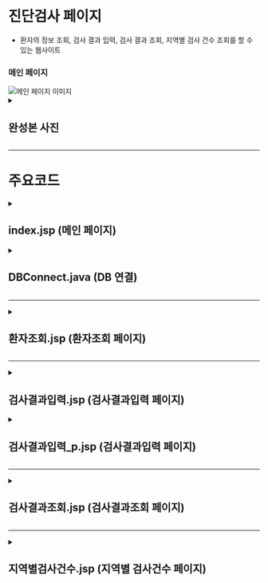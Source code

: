 # 진단검사 페이지
<ul> 
 <li>환자의 정보 조회, 검사 결과 입력, 검사 결과 조회, 지역별 검사 건수 조회를 할 수 있는 웹사이트</li>
</ul>
<H3>메인 페이지</H3>
<img src="https://github.com/user-attachments/assets/cf86431a-dcfa-4175-a75a-616e9b8e77a4" alt="메인 페이지 이미지">
<details><summary><H2>완성본 사진</H2></summary>
<H3>환자조회 페이지</H3>
<img src="https://github.com/user-attachments/assets/d076f429-1422-4e41-9f29-446af02fdc89" alt="회원등록 페이지 이미지">
<H3>검사결과입력 페이지</H3>
<img src="https://github.com/user-attachments/assets/eb2fe0ee-be56-4e9b-83e0-a50c51d39a0f" alt="유효성 검사 이미지">
<H3>유호성 검사</H3>
<img src="https://github.com/user-attachments/assets/039aeb84-5566-473d-ab63-6dbf93053613" alt="유효성 검사 이미지">
<H3>검사결과조회 페이지</H3>
<img src="https://github.com/user-attachments/assets/c8bfbaef-e4c8-4440-a388-b122a776eb6b" alt="유효성 검사 이미지">
<H3>지역별 검사건수통계 페이지</H3>
<img src="https://github.com/user-attachments/assets/61800f57-1a0d-44c1-b12a-395f3bc4a51a" alt="회원 매출 조회 이미지">
</details>

<hr>

# 주요코드
<details><summary><H2>index.jsp (메인 페이지)</H2></summary>
<img src="https://github.com/user-attachments/assets/ad69a05a-16bd-46cd-badb-ca77bb9f9543" alt="유효성 검사 이미지">
 <ul>
    <li> 전체적인 사이트 틀</li>
    <li> 사이트에서 중복인 부분은 jsp:include 로 넣어준다.</li>
 </ul>
</details>
<details><summary><H2>DBConnect.java (DB 연결)</H2></summary>
<img src="https://github.com/user-attachments/assets/32c26442-9e5b-4535-bfb4-4c720278ddf2" alt="유효성 검사 이미지">
<ul>
 <li>DB을 연결시켜주기 위해 필요한 코드</li>
</ul>

</details>
<hr>
<details><summary><H2>환자조회.jsp (환자조회 페이지)</H2></summary>
<img src="https://github.com/user-attachments/assets/6044200d-8193-44ea-8893-ec5e5c46461d" alt="유효성 검사 이미지">
<img src="https://github.com/user-attachments/assets/b6076fe1-6861-4567-99cb-2db7b974173c" alt="유효성 검사 이미지">
<ul>
 <li>join.jsp에서 입력받은 값을 DB에 전달하는 코드</li> 
 <li>한글로 전송하기 위해 인코딩을 UTF-8로 바꿔준다.</li>
 <li>그 후 member_list.jsp로 이동시켜 준다.</li>
</ul> 
</details>
<hr>
<details><summary><H2>검사결과입력.jsp (검사결과입력 페이지)</H2></summary>
<img src="https://github.com/user-attachments/assets/ff747af1-38ed-4794-8d8f-90285dae998a" alt="유효성 검사 이미지">
<ul>
 <li>join.jsp에서 입력받은 값을 DB에 전달하는 코드</li> 
 <li>한글로 전송하기 위해 인코딩을 UTF-8로 바꿔준다.</li>
 <li>그 후 member_list.jsp로 이동시켜 준다.</li>
</ul> 
</details>


<details><summary><H2>검사결과입력_p.jsp (검사결과입력 페이지)</H2></summary>
<img src="https://github.com/user-attachments/assets/248a0a4b-77a7-42ad-aa56-29494557dba3" alt="유효성 검사 이미지">
<img src="https://github.com/user-attachments/assets/9c9cf1bb-740f-46bc-829a-4f6279fe33b8" alt="유효성 검사 이미지">
<ul>
 <li>회원의 정보를 가져오는 코드</li> 
 <li>Case문을 활용하여 회원의 등급을 표시하였다</li>
</ul>

</details>
<hr>
<details><summary><H2>검사결과조회.jsp (검사결과조회 페이지)</summary>
<img src="https://github.com/user-attachments/assets/c90debc6-e5bb-4269-8fc4-bae03103152f" alt="유효성 검사 이미지">

<ul>
 <li> 매출이 있는 회원 각각의 매출을 보여주는 코드</li> 
 <li>Case문을 활용하여 회원의 등급을 표시하였다</li>
 <li>member_tbl_02 테이블과 money_tbl_02 테이블을 조인하여 매출을 가져왔다</li> 
 <li>총액을 구하기 위해서 변수를 선언했다</li>
 <li>click_custno를 통하여 클릭한 회원번호를 update.jsp에 전송해준다</li>
</ul>
<hr>
<img src="https://github.com/user-attachments/assets/a2c4e09f-62c9-4766-a7b4-4ac06863537c" alt="유효성 검사 이미지">
  <ul>
 <li>회원의 정보와 매출, 총액을 출력해주는 코드</li> 
 <li>아까 선언해준 변수에 매출을 더해주는 방식으로 총액을 구해준다</li>
</ul>
</details>
<hr>
<details><summary><H2>지역별검사건수.jsp (지역별 검사건수 페이지)</H2></summary>
<img src="https://github.com/user-attachments/assets/248a0a4b-77a7-42ad-aa56-29494557dba3" alt="유효성 검사 이미지">
<img src="https://github.com/user-attachments/assets/9c9cf1bb-740f-46bc-829a-4f6279fe33b8" alt="유효성 검사 이미지">
<ul>
 <li>회원의 정보를 가져오는 코드</li> 
 <li>Case문을 활용하여 회원의 등급을 표시하였다</li>
</ul>

</details>





